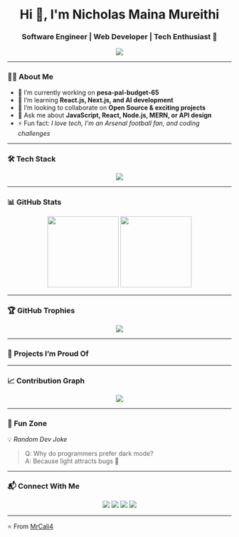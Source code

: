 <!-- Banner / Intro -->
<h1 align="center">Hi 👋, I'm Nicholas Maina Mureithi</h1>
<h3 align="center">Software Engineer | Web Developer | Tech Enthusiast 🚀</h3>

<!-- Typing effect -->
<p align="center">
  <img src="https://readme-typing-svg.herokuapp.com?size=22&color=36BCF7&lines=Fullstack+Developer;Open+Source+Contributor;Tech+Enthusiast;Always+Learning+New+Things" />
</p>

---

### 👨‍💻 About Me
- 🔭 I’m currently working on **pesa-pal-budget-65**
- 🌱 I’m learning **React.js, Next.js, and AI development**
- 👯 I’m looking to collaborate on **Open Source & exciting projects**
- 💬 Ask me about **JavaScript, React, Node.js, MERN, or API design**
- ⚡ Fun fact: *I love tech, I'm an Arsenal football fan, and coding challenges*

---

### 🛠 Tech Stack
<p align="center">
  <img src="https://skillicons.dev/icons?i=js,ts,react,nextjs,nodejs,express,mongodb,postgres,html,css,tailwind,bootstrap,java,python,django,git,github,docker,linux" />
</p>

---

### 📊 GitHub Stats
<p align="center">
  <img src="https://github-readme-stats.vercel.app/api?username=MrCali4&show_icons=true&theme=radical" height="160"/>
  <img src="https://github-readme-streak-stats.herokuapp.com/?user=MrCali4&theme=radical" height="160"/>
</p>

---

### 🏆 GitHub Trophies
<p align="center">
  <img src="https://github-profile-trophy.vercel.app/?username=MrCali4&theme=darkhub&margin-w=10&row=1" />
</p>

---

### 🌟 Projects I’m Proud Of
<!--START_SECTION:repos-->
<!--END_SECTION:repos-->

---

### 📈 Contribution Graph
<p align="center">
  <img src="https://github-readme-activity-graph.vercel.app/graph?username=MrCali4&theme=react-dark" />
</p>

---

### 🎉 Fun Zone
💡 *Random Dev Joke*  
> Q: Why do programmers prefer dark mode?  
> A: Because light attracts bugs 🐛

---

### 📬 Connect With Me
<p align="center">
  <a href="https://x.com/Nichola53675667?t=Fx4pkGL62BjOnXqb8XFHcw&s=09"><img src="https://skillicons.dev/icons?i=twitter" /></a>
  <a href="https://www.linkedin.com/in/nicholas-mureithi-323972344"><img src="https://skillicons.dev/icons?i=linkedin" /></a>
  <a href="https://www.instagram.com/nklaus0/"><img src="https://skillicons.dev/icons?i=instagram" /></a>
  <a href="mailto:nicholasmureithi68@gmail.com"><img src="https://skillicons.dev/icons?i=gmail" /></a>
</p>

---

⭐️ From [MrCali4](https://github.com/MrCali4)
